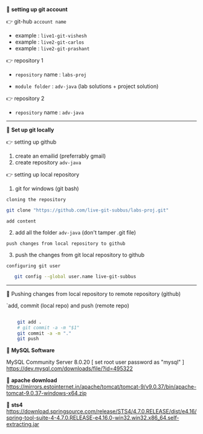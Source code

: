 :beginner: **setting up git account**

:point_right: git-hub `account name`

- example : `live1-git-vishesh`
- example : `live2-git-carlos`
- example : `live2-git-prashant`

:point_right: repository 1

- `repository` name : `labs-proj`

- `module folder` : `adv-java` (lab solutions + project solution)

:point_right: repository 2

- `repository` name : `adv-java`

---

:beginner: **Set up git locally**

:point_right: setting up github

1. create an emailid (preferrably gmail)
2. create repository `adv-java`

:point_right: setting up local repository

1. git for windows (git bash)

`cloning the repository`

```sh
git clone "https://github.com/live-git-subbus/labs-proj.git"
```

`add content`

2. add all the folder `adv-java` (don't tamper .git file)

`push changes from local repository to github`

3. push the changes from git local repository to github

`configuring git user`

```sh
   git config --global user.name live-git-subbus
```

---

:beginner: Pushing changes from local repository to remote repository (github)

`add, commit (local repo) and push (remote repo)

```sh

    git add .
    # git commit -a -m "$1"
    git commit -a -m "."
    git push
```

:beginner: **MySQL Software**  

MySQL Community Server 8.0.20 [ set root user password as "mysql" ]	https://dev.mysql.com/downloads/file/?id=495322

:beginner: **apache download**  
https://mirrors.estointernet.in/apache/tomcat/tomcat-9/v9.0.37/bin/apache-tomcat-9.0.37-windows-x64.zip

:beginner: **sts4**  
https://download.springsource.com/release/STS4/4.7.0.RELEASE/dist/e4.16/spring-tool-suite-4-4.7.0.RELEASE-e4.16.0-win32.win32.x86_64.self-extracting.jar